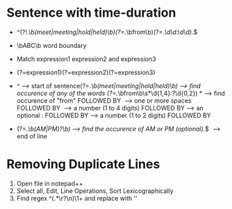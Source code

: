 # Sentence with time-duration
* ^(?!.*\\b(meet|meeting|hold|held)\\b)(?=.*\\bfrom\\b)(?=.*\d\d:\d\d).*$
* \bABC\b word boundary
* Match expression1 expression2 and expression3
* (?=expression1)(?=expression2)(?=expression3)

* ^ --> start of sentence(?=.*\\b(meet|meeting|hold|held)\\b) --> find occurence of any of the words (?=.*\\bfrom\\b\s*\d{1,4}:?\d{0,2}) * --> find occurence of "from" FOLLOWED BY  --> one or more spaces FOLLOWED BY  --> a number (1 to 4 digits) FOLLOWED BY --> an optional : FOLLOWED BY --> a number (1 to 2 digits) FOLLOWED BY
* (?=.*\\b(AM|PM)?\\b) --> find the occurence of AM or PM (optional).*$  --> end of line
# Removing Duplicate Lines
1. Open file in notepad++
2. Select all, Edit, Line Operations, Sort Lexicographically
3. Find regex ^(.*\r?\n)\1+ and replace with ''
